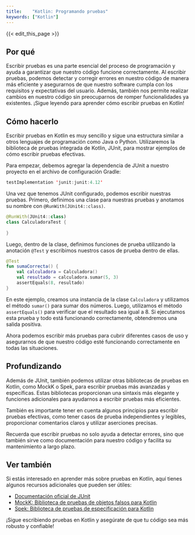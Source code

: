 ```yaml
---
title:    "Kotlin: Programando pruebas"
keywords: ["Kotlin"]
---
```


{{< edit_this_page >}}

## Por qué

Escribir pruebas es una parte esencial del proceso de programación y ayuda a garantizar que nuestro código funcione correctamente. Al escribir pruebas, podemos detectar y corregir errores en nuestro código de manera más eficiente y asegurarnos de que nuestro software cumpla con los requisitos y expectativas del usuario. Además, también nos permite realizar cambios en nuestro código sin preocuparnos de romper funcionalidades ya existentes. ¡Sigue leyendo para aprender cómo escribir pruebas en Kotlin!

## Cómo hacerlo

Escribir pruebas en Kotlin es muy sencillo y sigue una estructura similar a otros lenguajes de programación como Java o Python. Utilizaremos la biblioteca de pruebas integrada de Kotlin, JUnit, para mostrar ejemplos de cómo escribir pruebas efectivas.

Para empezar, debemos agregar la dependencia de JUnit a nuestro proyecto en el archivo de configuración Gradle:

```Kotlin
testImplementation 'junit:junit:4.12'
```

Una vez que tenemos JUnit configurado, podemos escribir nuestras pruebas. Primero, definimos una clase para nuestras pruebas y anotamos su nombre con `@RunWith(JUnit4::class)`.

```Kotlin
@RunWith(JUnit4::class)
class CalculadoraTest {
    
}
```

Luego, dentro de la clase, definimos funciones de prueba utilizando la anotación `@Test` y escribimos nuestros casos de prueba dentro de ellas.

```Kotlin
@Test
fun sumaCorrecta() {
    val calculadora = Calculadora()
    val resultado = calculadora.sumar(5, 3)
    assertEquals(8, resultado)
}
```

En este ejemplo, creamos una instancia de la clase `Calculadora` y utilizamos el método `sumar()` para sumar dos números. Luego, utilizamos el método `assertEquals()` para verificar que el resultado sea igual a 8. Si ejecutamos esta prueba y todo está funcionando correctamente, obtendremos una salida positiva.

Ahora podemos escribir más pruebas para cubrir diferentes casos de uso y asegurarnos de que nuestro código esté funcionando correctamente en todas las situaciones.

## Profundizando

Además de JUnit, también podemos utilizar otras bibliotecas de pruebas en Kotlin, como MockK o Spek, para escribir pruebas más avanzadas y específicas. Estas bibliotecas proporcionan una sintaxis más elegante y funciones adicionales para ayudarnos a escribir pruebas más eficientes.

También es importante tener en cuenta algunos principios para escribir pruebas efectivas, como tener casos de prueba independientes y legibles, proporcionar comentarios claros y utilizar aserciones precisas.

Recuerda que escribir pruebas no solo ayuda a detectar errores, sino que también sirve como documentación para nuestro código y facilita su mantenimiento a largo plazo.

## Ver también

Si estás interesado en aprender más sobre pruebas en Kotlin, aquí tienes algunos recursos adicionales que pueden ser útiles:

- [Documentación oficial de JUnit](https://junit.org/junit5/docs/current/user-guide/)
- [MockK: Biblioteca de pruebas de objetos falsos para Kotlin](https://mockk.io/)
- [Spek: Biblioteca de pruebas de especificación para Kotlin](https://spekframework.org/)

¡Sigue escribiendo pruebas en Kotlin y asegúrate de que tu código sea más robusto y confiable!